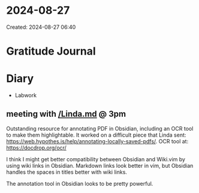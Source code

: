 # 2024-08-27
Created: 2024-08-27 06:40

# Gratitude Journal 

# Diary 

- Labwork

## meeting with [/Linda.md](/Linda.md) @ 3pm

Outstanding resource for annotating PDF in Obsidian, including an OCR tool to make them highlightable. It worked on a difficult piece that Linda sent: https://web.hypothes.is/help/annotating-locally-saved-pdfs/. OCR tool at: https://docdrop.org/ocr/

I think I might get better compatibility between Obsidian and Wiki.vim by using wiki links in Obsidian. Markdown links look better in vim, but Obsidian handles the spaces in titles better with wiki links.

The annotation tool in Obsidian looks to be pretty powerful. 
